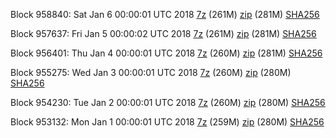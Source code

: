Block 958840: Sat Jan  6 00:00:01 UTC 2018 [7z](https://transfer.sh/GRyHx/bootstrap.dat.20180106.7z) (261M) [zip](https://transfer.sh/rGdHj/bootstrap.dat.20180106.zip) (281M) [SHA256](https://transfer.sh/uQK1p/sha256.txt)

Block 957637: Fri Jan  5 00:00:02 UTC 2018 [7z](https://transfer.sh/WscsG/bootstrap.dat.20180105.7z) (261M) [zip](https://transfer.sh/15PUom/bootstrap.dat.20180105.zip) (281M) [SHA256](https://transfer.sh/whLK0/sha256.txt)

Block 956401: Thu Jan  4 00:00:01 UTC 2018 [7z](https://transfer.sh/lOgXm/bootstrap.dat.20180104.7z) (260M) [zip](https://transfer.sh/RvFIg/bootstrap.dat.20180104.zip) (281M) [SHA256](https://transfer.sh/lEOCl/sha256.txt)

Block 955275: Wed Jan  3 00:00:01 UTC 2018 [7z](https://transfer.sh/AeyU3/bootstrap.dat.20180103.7z) (260M) [zip](https://transfer.sh/ub6Vl/bootstrap.dat.20180103.zip) (280M) [SHA256](https://transfer.sh/10CxzM/sha256.txt)

Block 954230: Tue Jan  2 00:00:01 UTC 2018 [7z](https://transfer.sh/n8aOS/bootstrap.dat.20180102.7z) (260M) [zip](https://transfer.sh/a2luJ/bootstrap.dat.20180102.zip) (280M) [SHA256](https://transfer.sh/qjOc0/sha256.txt)

Block 953132: Mon Jan  1 00:00:01 UTC 2018 [7z](https://transfer.sh/c7G5h/bootstrap.dat.20180101.7z) (259M) [zip](https://transfer.sh/K5n8p/bootstrap.dat.20180101.zip) (280M) [SHA256](https://transfer.sh/OzfvY/sha256.txt)

